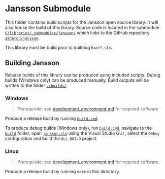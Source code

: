 # Jansson Submodule

This folder contains build scripts for the Jansson open source library.  It will also house the build of this library.  Source code is located in the submodule [`C/libraries/_submodules/jansson/`](/C/libraries/_submodules/jansson/) which links to the GitHub repository [`akheron/jansson`](https://github.com/akheron/jansson).  

This library must be build prior to building `Banff.sln`.  

## Building Jansson

Release builds of this library can be produced using included scripts.  Debug builds (Windows only) can be produced manually.  Build outputs will be written to the folder [`./builds/`](./builds/).  

### Windows

> Prerequisite: see [development_environment.md](/docs/developer/development_environment.md) for required software.  

Produce a release build by running [`build.cmd`](./build.cmd).  

To produce debug builds (Windows only), run [`build.cmd`](./build.cmd), navigate to the [`build`](./build/) folder, open [`jansson.sln`](./build/jansson.sln) using the Visual Studio GUI , select the `Debug` configuration and build the `ALL_BUILD` project.  

### Linux

> Prerequisite: see [development_environment.md](/docs/developer/development_environment.md) for required software.  

Produce a release build by running `make` in this directory.  

